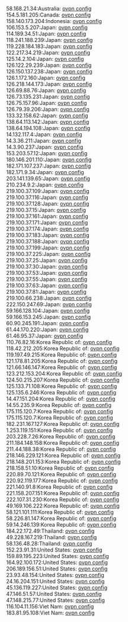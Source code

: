 58.168.21.34:Australia: [ovpn config](vpn/58_168_21_34.ovpn)  
154.5.181.205:Canada: [ovpn config](vpn/154_5_181_205.ovpn)  
158.140.173.204:Indonesia: [ovpn config](vpn/158_140_173_204.ovpn)  
106.153.5.207:Japan: [ovpn config](vpn/106_153_5_207.ovpn)  
114.189.34.51:Japan: [ovpn config](vpn/114_189_34_51.ovpn)  
118.241.188.239:Japan: [ovpn config](vpn/118_241_188_239.ovpn)  
119.228.184.183:Japan: [ovpn config](vpn/119_228_184_183.ovpn)  
122.217.34.219:Japan: [ovpn config](vpn/122_217_34_219.ovpn)  
125.14.2.104:Japan: [ovpn config](vpn/125_14_2_104.ovpn)  
126.122.29.239:Japan: [ovpn config](vpn/126_122_29_239.ovpn)  
126.150.137.238:Japan: [ovpn config](vpn/126_150_137_238.ovpn)  
126.1.172.160:Japan: [ovpn config](vpn/126_1_172_160.ovpn)  
126.218.144.173:Japan: [ovpn config](vpn/126_218_144_173.ovpn)  
126.69.88.76:Japan: [ovpn config](vpn/126_69_88_76.ovpn)  
126.73.135.231:Japan: [ovpn config](vpn/126_73_135_231.ovpn)  
126.75.157.96:Japan: [ovpn config](vpn/126_75_157_96.ovpn)  
126.79.39.206:Japan: [ovpn config](vpn/126_79_39_206.ovpn)  
133.32.158.62:Japan: [ovpn config](vpn/133_32_158_62.ovpn)  
138.64.113.142:Japan: [ovpn config](vpn/138_64_113_142.ovpn)  
138.64.194.108:Japan: [ovpn config](vpn/138_64_194_108.ovpn)  
14.132.117.4:Japan: [ovpn config](vpn/14_132_117_4.ovpn)  
14.3.36.211:Japan: [ovpn config](vpn/14_3_36_211.ovpn)  
14.3.90.237:Japan: [ovpn config](vpn/14_3_90_237.ovpn)  
153.203.57.12:Japan: [ovpn config](vpn/153_203_57_12.ovpn)  
180.146.201.110:Japan: [ovpn config](vpn/180_146_201_110.ovpn)  
182.171.107.237:Japan: [ovpn config](vpn/182_171_107_237.ovpn)  
182.171.9.34:Japan: [ovpn config](vpn/182_171_9_34.ovpn)  
203.141.139.65:Japan: [ovpn config](vpn/203_141_139_65.ovpn)  
210.234.9.2:Japan: [ovpn config](vpn/210_234_9_2.ovpn)  
219.100.37.109:Japan: [ovpn config](vpn/219_100_37_109.ovpn)  
219.100.37.116:Japan: [ovpn config](vpn/219_100_37_116.ovpn)  
219.100.37.128:Japan: [ovpn config](vpn/219_100_37_128.ovpn)  
219.100.37.15:Japan: [ovpn config](vpn/219_100_37_15.ovpn)  
219.100.37.161:Japan: [ovpn config](vpn/219_100_37_161.ovpn)  
219.100.37.171:Japan: [ovpn config](vpn/219_100_37_171.ovpn)  
219.100.37.174:Japan: [ovpn config](vpn/219_100_37_174.ovpn)  
219.100.37.183:Japan: [ovpn config](vpn/219_100_37_183.ovpn)  
219.100.37.188:Japan: [ovpn config](vpn/219_100_37_188.ovpn)  
219.100.37.199:Japan: [ovpn config](vpn/219_100_37_199.ovpn)  
219.100.37.225:Japan: [ovpn config](vpn/219_100_37_225.ovpn)  
219.100.37.25:Japan: [ovpn config](vpn/219_100_37_25.ovpn)  
219.100.37.30:Japan: [ovpn config](vpn/219_100_37_30.ovpn)  
219.100.37.53:Japan: [ovpn config](vpn/219_100_37_53.ovpn)  
219.100.37.55:Japan: [ovpn config](vpn/219_100_37_55.ovpn)  
219.100.37.63:Japan: [ovpn config](vpn/219_100_37_63.ovpn)  
219.100.37.81:Japan: [ovpn config](vpn/219_100_37_81.ovpn)  
219.100.66.238:Japan: [ovpn config](vpn/219_100_66_238.ovpn)  
222.150.247.69:Japan: [ovpn config](vpn/222_150_247_69.ovpn)  
59.166.128.104:Japan: [ovpn config](vpn/59_166_128_104.ovpn)  
59.166.153.245:Japan: [ovpn config](vpn/59_166_153_245.ovpn)  
60.90.245.191:Japan: [ovpn config](vpn/60_90_245_191.ovpn)  
61.44.170.220:Japan: [ovpn config](vpn/61_44_170_220.ovpn)  
61.46.95.37:Japan: [ovpn config](vpn/61_46_95_37.ovpn)  
110.76.82.16:Korea Republic of: [ovpn config](vpn/110_76_82_16.ovpn)  
118.42.212.205:Korea Republic of: [ovpn config](vpn/118_42_212_205.ovpn)  
119.197.49.215:Korea Republic of: [ovpn config](vpn/119_197_49_215.ovpn)  
121.178.81.205:Korea Republic of: [ovpn config](vpn/121_178_81_205.ovpn)  
121.66.146.147:Korea Republic of: [ovpn config](vpn/121_66_146_147.ovpn)  
123.212.153.204:Korea Republic of: [ovpn config](vpn/123_212_153_204.ovpn)  
124.50.215.207:Korea Republic of: [ovpn config](vpn/124_50_215_207.ovpn)  
125.133.71.108:Korea Republic of: [ovpn config](vpn/125_133_71_108.ovpn)  
125.135.6.246:Korea Republic of: [ovpn config](vpn/125_135_6_246.ovpn)  
14.47.151.204:Korea Republic of: [ovpn config](vpn/14_47_151_204.ovpn)  
14.55.235.9:Korea Republic of: [ovpn config](vpn/14_55_235_9.ovpn)  
175.115.120.7:Korea Republic of: [ovpn config](vpn/175_115_120_7.ovpn)  
175.115.120.7:Korea Republic of: [ovpn config](vpn/175_115_120_7.ovpn)  
182.231.167.127:Korea Republic of: [ovpn config](vpn/182_231_167_127.ovpn)  
1.253.119.151:Korea Republic of: [ovpn config](vpn/1_253_119_151.ovpn)  
203.228.7.26:Korea Republic of: [ovpn config](vpn/203_228_7_26.ovpn)  
211.184.148.158:Korea Republic of: [ovpn config](vpn/211_184_148_158.ovpn)  
211.44.188.38:Korea Republic of: [ovpn config](vpn/211_44_188_38.ovpn)  
218.146.229.121:Korea Republic of: [ovpn config](vpn/218_146_229_121.ovpn)  
218.148.201.153:Korea Republic of: [ovpn config](vpn/218_148_201_153.ovpn)  
218.158.51.10:Korea Republic of: [ovpn config](vpn/218_158_51_10.ovpn)  
220.89.70.121:Korea Republic of: [ovpn config](vpn/220_89_70_121.ovpn)  
220.92.119.177:Korea Republic of: [ovpn config](vpn/220_92_119_177.ovpn)  
221.140.91.8:Korea Republic of: [ovpn config](vpn/221_140_91_8.ovpn)  
221.158.207.151:Korea Republic of: [ovpn config](vpn/221_158_207_151.ovpn)  
222.107.31.230:Korea Republic of: [ovpn config](vpn/222_107_31_230.ovpn)  
49.169.106.222:Korea Republic of: [ovpn config](vpn/49_169_106_222.ovpn)  
58.121.101.111:Korea Republic of: [ovpn config](vpn/58_121_101_111.ovpn)  
58.226.81.147:Korea Republic of: [ovpn config](vpn/58_226_81_147.ovpn)  
59.14.246.139:Korea Republic of: [ovpn config](vpn/59_14_246_139.ovpn)  
184.22.172.49:Thailand: [ovpn config](vpn/184_22_172_49.ovpn)  
49.228.167.219:Thailand: [ovpn config](vpn/49_228_167_219.ovpn)  
58.136.48.28:Thailand: [ovpn config](vpn/58_136_48_28.ovpn)  
152.23.91.31:United States: [ovpn config](vpn/152_23_91_31.ovpn)  
159.89.195.223:United States: [ovpn config](vpn/159_89_195_223.ovpn)  
164.92.100.172:United States: [ovpn config](vpn/164_92_100_172.ovpn)  
206.189.156.51:United States: [ovpn config](vpn/206_189_156_51.ovpn)  
23.93.48.154:United States: [ovpn config](vpn/23_93_48_154.ovpn)  
24.16.204.151:United States: [ovpn config](vpn/24_16_204_151.ovpn)  
45.136.119.227:United States: [ovpn config](vpn/45_136_119_227.ovpn)  
47.146.51.57:United States: [ovpn config](vpn/47_146_51_57.ovpn)  
47.148.215.77:United States: [ovpn config](vpn/47_148_215_77.ovpn)  
116.104.11.156:Viet Nam: [ovpn config](vpn/116_104_11_156.ovpn)  
183.81.95.108:Viet Nam: [ovpn config](vpn/183_81_95_108.ovpn)  
